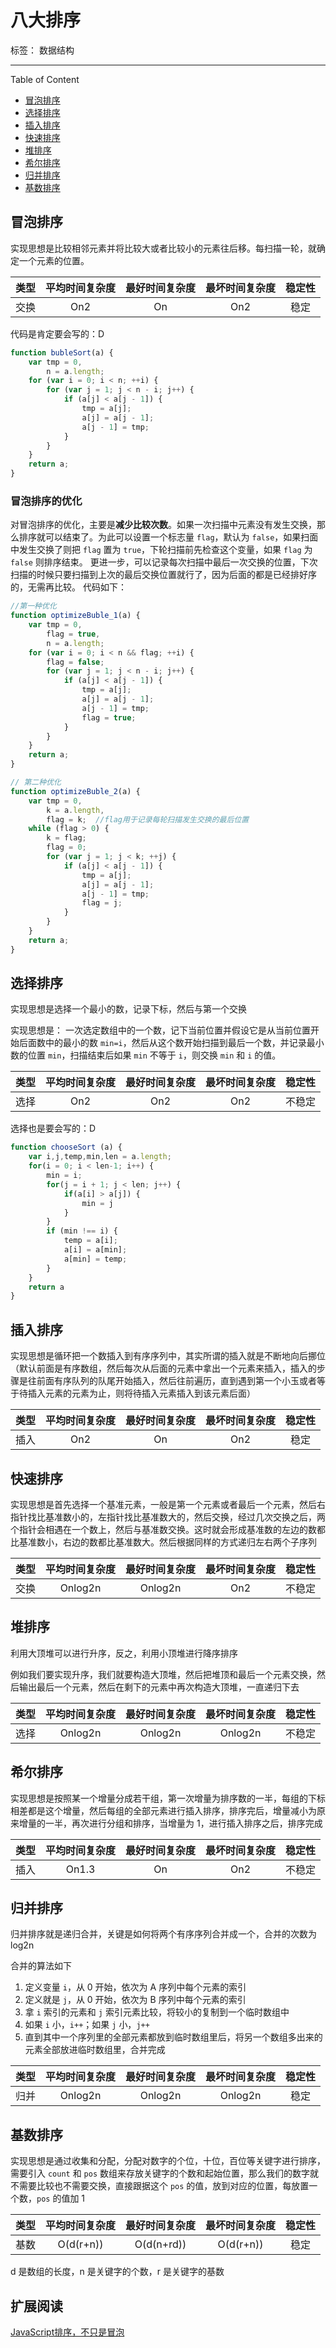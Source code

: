 ﻿# 八大排序

标签： 数据结构

---

Table of Content

- [冒泡排序](#%E5%86%92%E6%B3%A1%E6%8E%92%E5%BA%8F)
- [选择排序](#%E9%80%89%E6%8B%A9%E6%8E%92%E5%BA%8F)
- [插入排序](#%E6%8F%92%E5%85%A5%E6%8E%92%E5%BA%8F)
- [快速排序](#%E5%BF%AB%E9%80%9F%E6%8E%92%E5%BA%8F)
- [堆排序](#%E5%A0%86%E6%8E%92%E5%BA%8F)
- [希尔排序](#%E5%B8%8C%E5%B0%94%E6%8E%92%E5%BA%8F)
- [归并排序](#%E5%BD%92%E5%B9%B6%E6%8E%92%E5%BA%8F)
- [基数排序](#%E5%9F%BA%E6%95%B0%E6%8E%92%E5%BA%8F)

## 冒泡排序

实现思想是比较相邻元素并将比较大或者比较小的元素往后移。每扫描一轮，就确定一个元素的位置。

| 类型 | 平均时间复杂度 | 最好时间复杂度 | 最坏时间复杂度 | 稳定性 |
|:---:|:---:|:---:|:---:|:---:|
| 交换 | On2 | On | On2 | 稳定 |

代码是肯定要会写的：D

```js
function bubleSort(a) {
    var tmp = 0,
        n = a.length;
    for (var i = 0; i < n; ++i) {
        for (var j = 1; j < n - i; j++) {
            if (a[j] < a[j - 1]) {
                tmp = a[j];
                a[j] = a[j - 1];
                a[j - 1] = tmp;
            }
        }
    }
    return a;
}
```

### 冒泡排序的优化

对冒泡排序的优化，主要是**减少比较次数**。如果一次扫描中元素没有发生交换，那么排序就可以结束了。为此可以设置一个标志量 `flag`，默认为 `false`，如果扫面中发生交换了则把 `flag` 置为 `true`，下轮扫描前先检查这个变量，如果 `flag` 为 `false` 则排序结束。
更进一步，可以记录每次扫描中最后一次交换的位置，下次扫描的时候只要扫描到上次的最后交换位置就行了，因为后面的都是已经排好序的，无需再比较。
代码如下：

```js
//第一种优化
function optimizeBuble_1(a) {
    var tmp = 0,
    	flag = true,
		n = a.length;
    for (var i = 0; i < n && flag; ++i) {
    	flag = false;
		for (var j = 1; j < n - i; j++) {
			if (a[j] < a[j - 1]) {
				tmp = a[j];
				a[j] = a[j - 1];
				a[j - 1] = tmp;
				flag = true;
			} 
		}
    }
    return a;
}

// 第二种优化
function optimizeBuble_2(a) {
    var tmp = 0,
		k = a.length,
		flag = k;  //flag用于记录每轮扫描发生交换的最后位置
    while (flag > 0) {
        k = flag;
        flag = 0;
        for (var j = 1; j < k; ++j) {
            if (a[j] < a[j - 1]) {
                tmp = a[j];
                a[j] = a[j - 1];
                a[j - 1] = tmp;
                flag = j;
            }
        }
    }
    return a;
}
```

## 选择排序

实现思想是选择一个最小的数，记录下标，然后与第一个交换

实现思想是： 一次选定数组中的一个数，记下当前位置并假设它是从当前位置开始后面数中的最小的数 `min=i`，然后从这个数开始扫描到最后一个数，并记录最小数的位置 `min`，扫描结束后如果 `min` 不等于 `i`，则交换 `min` 和 `i` 的值。

| 类型 | 平均时间复杂度 | 最好时间复杂度 | 最坏时间复杂度 | 稳定性 |
|:---:|:---:|:---:|:---:|:---:|
| 选择 | On2 | On2 | On2 | 不稳定 |

选择也是要会写的：D

```js
function chooseSort (a) {
	var i,j,temp,min,len = a.length;
	for(i = 0; i < len-1; i++) {
		min = i;
		for(j = i + 1; j < len; j++) {
			if(a[i] > a[j]) {
				min = j
			}
		}
		if (min !== i) {
			temp = a[i];
			a[i] = a[min];
			a[min] = temp;
		}
	}
	return a
}
```

## 插入排序

实现思想是循环把一个数插入到有序序列中，其实所谓的插入就是不断地向后挪位（默认前面是有序数组，然后每次从后面的元素中拿出一个元素来插入，插入的步骤是往前面有序队列的队尾开始插入，然后往前遍历，直到遇到第一个小玉或者等于待插入元素的元素为止，则将待插入元素插入到该元素后面）

| 类型 | 平均时间复杂度 | 最好时间复杂度 | 最坏时间复杂度 | 稳定性 |
|:---:|:---:|:---:|:---:|:---:|
| 插入 | On2 | On | On2 | 稳定 |

## 快速排序

实现思想是首先选择一个基准元素，一般是第一个元素或者最后一个元素，然后右指针找比基准数小的，左指针找比基准数大的，然后交换，经过几次交换之后，两个指针会相遇在一个数上，然后与基准数交换。这时就会形成基准数的左边的数都比基准数小，右边的数都比基准数大。然后根据同样的方式递归左右两个子序列

| 类型 | 平均时间复杂度 | 最好时间复杂度 | 最坏时间复杂度 | 稳定性 |
|:---:|:---:|:---:|:---:|:---:|
| 交换 | Onlog2n | Onlog2n | On2 | 不稳定 |


## 堆排序

利用大顶堆可以进行升序，反之，利用小顶堆进行降序排序

例如我们要实现升序，我们就要构造大顶堆，然后把堆顶和最后一个元素交换，然后输出最后一个元素，然后在剩下的元素中再次构造大顶堆，一直递归下去

| 类型 | 平均时间复杂度 | 最好时间复杂度 | 最坏时间复杂度 | 稳定性 |
|:---:|:---:|:---:|:---:|:---:|
| 选择 | Onlog2n | Onlog2n | Onlog2n | 不稳定 |

## 希尔排序

实现思想是按照某一个增量分成若干组，第一次增量为排序数的一半，每组的下标相差都是这个增量，然后每组的全部元素进行插入排序，排序完后，增量减小为原来增量的一半，再次进行分组和排序，当增量为 1，进行插入排序之后，排序完成

| 类型 | 平均时间复杂度 | 最好时间复杂度 | 最坏时间复杂度 | 稳定性 |
|:---:|:---:|:---:|:---:|:---:|
| 插入 | On1.3 | On | On2 | 不稳定 |

## 归并排序

归并排序就是递归合并，关键是如何将两个有序序列合并成一个，合并的次数为 log2n

合并的算法如下

1. 定义变量 `i`，从 0 开始，依次为 A 序列中每个元素的索引
2. 定义就是 `j`，从 0 开始，依次为 B 序列中每个元素的索引
3. 拿 `i` 索引的元素和 `j` 索引元素比较，将较小的复制到一个临时数组中
4. 如果 `i` 小，`i++`；如果 `j` 小，`j++`
5. 直到其中一个序列里的全部元素都放到临时数组里后，将另一个数组多出来的元素全部放进临时数组里，合并完成

| 类型 | 平均时间复杂度 | 最好时间复杂度 | 最坏时间复杂度 | 稳定性 |
|:---:|:---:|:---:|:---:|:---:|
| 归并 | Onlog2n | Onlog2n | Onlog2n | 稳定 |

## 基数排序

实现思想是通过收集和分配，分配对数字的个位，十位，百位等关键字进行排序，需要引入 `count` 和 `pos` 数组来存放关键字的个数和起始位置，那么我们的数字就不需要比较也不需要交换，直接跟据这个 `pos` 的值，放到对应的位置，每放置一个数，`pos` 的值加 1

| 类型 | 平均时间复杂度 | 最好时间复杂度 | 最坏时间复杂度 | 稳定性 |
|:---:|:---:|:---:|:---:|:---:|
| 基数 | O(d(r+n)) | O(d(n+rd)) | O(d(r+n)) | 稳定 |

d 是数组的长度，n 是关键字的个数，r 是关键字的基数

## 扩展阅读

[JavaScript排序，不只是冒泡](https://segmentfault.com/a/1190000008796659?utm_source=weekly&utm_medium=email&utm_campaign=email_weekly)
